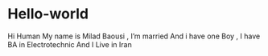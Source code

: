 # Hello-world
Hi Human
My  name is Milad Baousi , I’m married And i have one Boy , I have BA in Electrotechnic And I Live in Iran
